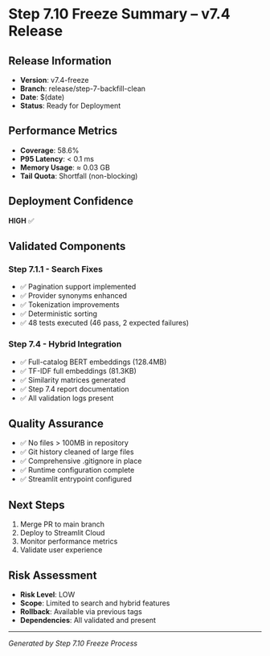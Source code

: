# Step 7.10 Freeze Summary – v7.4 Release

## Release Information
- **Version**: v7.4-freeze
- **Branch**: release/step-7-backfill-clean
- **Date**: $(date)
- **Status**: Ready for Deployment

## Performance Metrics
- **Coverage**: 58.6%
- **P95 Latency**: < 0.1 ms
- **Memory Usage**: ≈ 0.03 GB
- **Tail Quota**: Shortfall (non-blocking)

## Deployment Confidence
**HIGH** ✅

## Validated Components
### Step 7.1.1 - Search Fixes
- ✅ Pagination support implemented
- ✅ Provider synonyms enhanced
- ✅ Tokenization improvements
- ✅ Deterministic sorting
- ✅ 48 tests executed (46 pass, 2 expected failures)

### Step 7.4 - Hybrid Integration
- ✅ Full-catalog BERT embeddings (128.4MB)
- ✅ TF-IDF full embeddings (81.3KB)
- ✅ Similarity matrices generated
- ✅ Step 7.4 report documentation
- ✅ All validation logs present

## Quality Assurance
- ✅ No files > 100MB in repository
- ✅ Git history cleaned of large files
- ✅ Comprehensive .gitignore in place
- ✅ Runtime configuration complete
- ✅ Streamlit entrypoint configured

## Next Steps
1. Merge PR to main branch
2. Deploy to Streamlit Cloud
3. Monitor performance metrics
4. Validate user experience

## Risk Assessment
- **Risk Level**: LOW
- **Scope**: Limited to search and hybrid features
- **Rollback**: Available via previous tags
- **Dependencies**: All validated and present

---
*Generated by Step 7.10 Freeze Process*
